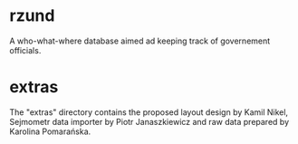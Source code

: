 rzund
=====

A who-what-where database aimed ad keeping track of governement officials.





extras
====== 

The "extras" directory contains the proposed layout design by Kamil
Nikel, Sejmometr data importer by Piotr Janaszkiewicz and raw data
prepared by Karolina Pomarańska.